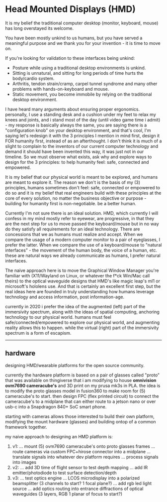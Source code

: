 # Head Mounted Displays (HMD)

It is my belief the traditional computer desktop (monitor, keyboard, mouse) has long overstayed its welcome. 

You have been mostly unkind to us humans, but you have served a meaningful purpose and we thank you for your invention - 
it is time to move on.

If you're looking for validation to these interfaces being unkind:
- Posture while using a traditional desktop environments is unkind.
- Sitting is unnatural, and sitting for long periods of time hurts the body/cardio system.
- Arthritis, tendon strain/cramp, carpel tunnel syndrome and many other problems with hands-on-keyboard and mouse.
- Static movement, you become immobile by relying on the traditional desktop environment.

I have heard many arguments about ensuring proper ergonomics. personally, I use a standing desk and a cushion under my feet to relax my knees and joints, and
i stand most of the day (until video game time i admit) - my response is basically always the same, you are saying there is a "configuration knob" on your 
desktop environment, and that's cool, I'm saying let's redesign it with the 3 principles I mention in mind first, design it FOR humanity first, instead of
as an afterthought. I don't think it is much of a slight to complain to the inventors of our current computer technology and demand it should have been invented
this way, it was just not in our timeline. So we must observe what exists, ask why and explore ways to design for the 3 principles: to help humanity feel: safe,
connected and empowered.  

It is my belief that our physical world is meant to be explored, and humans are meant to explore it. The reason we don't is the basis of my (3) principles,
humans sometimes don't feel: safe, connected or empowered to do so and it is my belief that real engineers build with these principles at the core of every
solution, no matter the business objective or purpose - building for humanity first is non-negotiable. be a better human.

Currently I'm not sure there is an ideal solution. HMD, which currently I will confess in my mind mostly refer to eyewear, are progressive, in that they are 
the next step for us to move passed the keyboard/mouse but in no way do they satisfy all requirements for an ideal technology. There are concessions that we
as humans must realize and accept. When we compare the usage of a modern computer monitor to a pair of eyeglasses, I prefer the latter. When we compare the use
of a keyboard/mouse to "natural interfaces" - the movement of the human body, the voice of a human, etc. these are natural ways we already communicate as humans,
I prefer natural interfaces. 

The naive approach here is to move the Graphical Window Manager you're familiar with (X11/Wayland on Linux, or whatever the f*ck Win/Mac call theirs) to the
optical waveguide designs that HMD's like magic leap's ml1 or microsoft's hololens use. And that is certainly an excellent first step, but the real ideas here
are founded in truly understanding how humans leverage technology and access information, post information-age. 

currently in 2020 i prefer the idea of the augmented (left) part of the immersivity spectrum, along with the ideas of spatial
computing, anchoring technology to our physical world. humans must feel safe/connected/empowered to explore our physical world, and augmenting reality allows 
this to happen. while the virtual (right) part of the immersivity spectrum is a form of escapism. 

---

## hardware

designing HMD/wearable platforms for the open source community. 

currently the hardware platform is based on a pair of glasses called "proto" that was available on thingiverse that i am modifying to house **omnivision ovm7690 cameracube's** and 3D print on my prusa mk3s in PLA. the idea is to modify the proto glasses model in fusion360 to make room for (5) cameracube's to start. then design FPC (flex printed circuit) to connect the cameracube's to a midplane that can either route to a jetson nano or over usb-c into a Snapdragon 840+ SoC smart phone.

starting with cameras allows those interested to build their own platform, modifying the mount hardware (glasses) and building ontop of a common framework together.

my naive approach to designing an HMD platform is: 
1. v1:
... mount (5) ovm7690 cameracube's onto proto glasses frames
... route cameras via custom FPC+hirose connector into a midplane
... translate signals into whatever dev platform requires
... process signals into images
2. v2:
... add 3D time of flight sensor to test depth mapping
... add IR emitter/photodiode to test surface detection/depth
3. v3:
... test optics engine
... LCOS microdisplay into a polarized beamsplitter (3 channels to start? 1 focal plane?)
... add rgb led light source
... add optics routing into entrance diffractions of optical waveguides (3 layers, RGB 1 planar of focus to start?)

